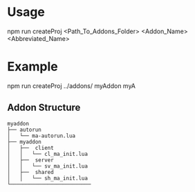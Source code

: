 # Usage
npm run createProj <Path_To_Addons_Folder> <Addon_Name> <Abbreviated_Name>

# Example
npm run createProj ../addons/ myAddon myA


## Addon Structure
```
myaddon
├── autorun
│   └── ma-autorun.lua
├── myaddon
│   ├──  client
│   │   └── cl_ma_init.lua
│   ├──  server
│   │   └── sv_ma_init.lua  
│   ├──  shared
│   │   └── sh_ma_init.lua
└──────────────────────────
```